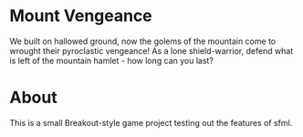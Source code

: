 # Mount Vengeance
We built on hallowed ground, now the golems of the mountain come to wrought their pyroclastic vengeance! 
As a lone shield-warrior, defend what is left of the mountain hamlet - how long can you last?

# About
This is a small Breakout-style game project testing out the features of sfml.
